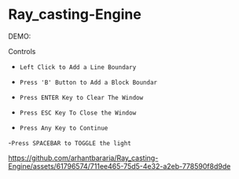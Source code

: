# Ray_casting-Engine
DEMO:

Controls
- `Left Click to Add a Line Boundary`
- `Press 'B' Button to Add a Block Boundar`
- `Press ENTER Key to Clear The Window`
- `Press ESC Key To Close the Window`

- `Press Any Key to Continue`

-`Press SPACEBAR to TOGGLE the light`


https://github.com/arhantbararia/Ray_casting-Engine/assets/61796574/711ee465-75d5-4e32-a2eb-778590f8d9de

